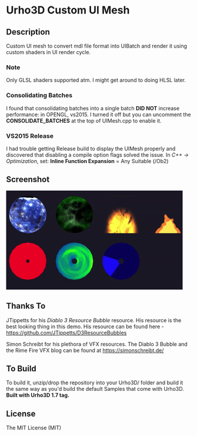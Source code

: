 # Urho3D Custom UI Mesh

Description
-----
Custom UI mesh to convert mdl file format into UIBatch and render it using custom shaders in UI render cycle.

### Note
Only GLSL shaders supported atm. I might get around to doing HLSL later.

### Consolidating Batches
I found that consolidating batches into a single batch **DID NOT** increase performance: in OPENGL, vs2015.
I turned it off but you can uncomment the **CONSOLIDATE_BATCHES** at the top of UIMesh.cpp to enable it.

### VS2015 Release
I had trouble getting Release build to display the UIMesh properly and discovered that disabling a compile option flags solved the issue.
In *C++ -> Optimization*, set:
**Inline Function Expansion** = Any Suitable (/Ob2)

Screenshot
-----
![alt tag](https://github.com/Lumak/Urho3D-Custom-UI-Mesh/blob/master/screenshot/uimesh.gif)

Thanks To
-----
JTippetts for his *Diablo 3 Resource Bubble* resource. His resource is the best looking thing in this demo.
His resource can be found here - https://github.com/JTippetts/D3ResourceBubbles

Simon Schreibt for his plethora of VFX resources. The Diablo 3 Bubble and the Rime Fire VFX blog can be found at https://simonschreibt.de/


To Build
-----
To build it, unzip/drop the repository into your Urho3D/ folder and build it the same way as you'd build the default Samples that come with Urho3D.
**Built with Urho3D 1.7 tag.**

License
-----
The MIT License (MIT)







